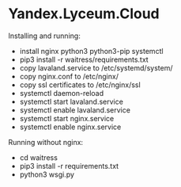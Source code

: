# Yandex.Lyceum.Cloud

Installing and running:
* install nginx python3 python3-pip systemctl
* pip3 install -r waitress/requirements.txt
* copy lavaland.service to /etc/systemd/system/
* copy nginx.conf to /etc/nginx/
* copy ssl certificates to /etc/nginx/ssl
* systemctl daemon-reload
* systemctl start lavaland.service
* systemctl enable lavaland.service
* systemctl start nginx.service
* systemctl enable nginx.service

Running without nginx:
* cd waitress
* pip3 install -r requirements.txt
* python3 wsgi.py
